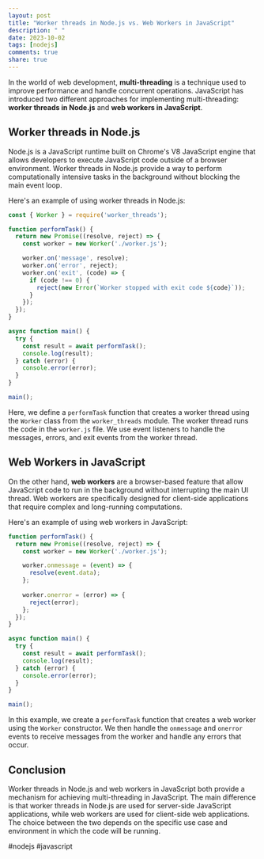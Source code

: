 ```yaml
---
layout: post
title: "Worker threads in Node.js vs. Web Workers in JavaScript"
description: " "
date: 2023-10-02
tags: [nodejs]
comments: true
share: true
---
```


In the world of web development, **multi-threading** is a technique used to improve performance and handle concurrent operations. JavaScript has introduced two different approaches for implementing multi-threading: **worker threads in Node.js** and **web workers in JavaScript**. 

## Worker threads in Node.js

Node.js is a JavaScript runtime built on Chrome's V8 JavaScript engine that allows developers to execute JavaScript code outside of a browser environment. Worker threads in Node.js provide a way to perform computationally intensive tasks in the background without blocking the main event loop.

Here's an example of using worker threads in Node.js:

```javascript
const { Worker } = require('worker_threads');

function performTask() {
  return new Promise((resolve, reject) => {
    const worker = new Worker('./worker.js');

    worker.on('message', resolve);
    worker.on('error', reject);
    worker.on('exit', (code) => {
      if (code !== 0) {
        reject(new Error(`Worker stopped with exit code ${code}`));
      }
    });
  });
}

async function main() {
  try {
    const result = await performTask();
    console.log(result);
  } catch (error) {
    console.error(error);
  }
}

main();
```

Here, we define a `performTask` function that creates a worker thread using the `Worker` class from the `worker_threads` module. The worker thread runs the code in the `worker.js` file. We use event listeners to handle the messages, errors, and exit events from the worker thread.

## Web Workers in JavaScript

On the other hand, **web workers** are a browser-based feature that allow JavaScript code to run in the background without interrupting the main UI thread. Web workers are specifically designed for client-side applications that require complex and long-running computations.

Here's an example of using web workers in JavaScript:

```javascript
function performTask() {
  return new Promise((resolve, reject) => {
    const worker = new Worker('./worker.js');

    worker.onmessage = (event) => {
      resolve(event.data);
    };
    
    worker.onerror = (error) => {
      reject(error);
    };
  });
}

async function main() {
  try {
    const result = await performTask();
    console.log(result);
  } catch (error) {
    console.error(error);
  }
}

main();
```

In this example, we create a `performTask` function that creates a web worker using the `Worker` constructor. We then handle the `onmessage` and `onerror` events to receive messages from the worker and handle any errors that occur.

## Conclusion

Worker threads in Node.js and web workers in JavaScript both provide a mechanism for achieving multi-threading in JavaScript. The main difference is that worker threads in Node.js are used for server-side JavaScript applications, while web workers are used for client-side web applications. The choice between the two depends on the specific use case and environment in which the code will be running.

#nodejs #javascript